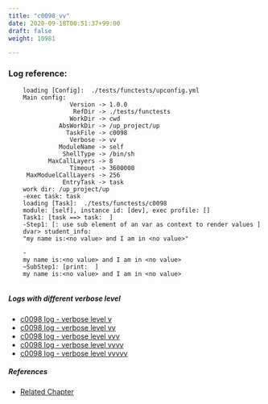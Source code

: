 ```yaml
---
title: "c0098_vv"
date: 2020-09-18T00:51:37+99:00
draft: false
weight: 10981

---
```


### Log reference: <no value>

```
    loading [Config]:  ./tests/functests/upconfig.yml
    Main config:
                 Version -> 1.0.0
                  RefDir -> ./tests/functests
                 WorkDir -> cwd
              AbsWorkDir -> /up_project/up
                TaskFile -> c0098
                 Verbose -> vv
              ModuleName -> self
               ShellType -> /bin/sh
           MaxCallLayers -> 8
                 Timeout -> 3600000
     MaxModuelCallLayers -> 256
               EntryTask -> task
    work dir: /up_project/up
    -exec task: task
    loading [Task]:  ./tests/functests/c0098
    module: [self], instance id: [dev], exec profile: []
    Task1: [task ==> task:  ]
    -Step1: [: use sub element of an var as context to render values ]
    dvar> student_info:
    "my name is:<no value> and I am in <no value>"
    
    -
    my name is:<no value> and I am in <no value>
    ~SubStep1: [print:  ]
    my name is:<no value> and I am in <no value>
    
```

##### Logs with different verbose level
* [c0098 log - verbose level v](../../logs/c0098_v)
* [c0098 log - verbose level vv](../../logs/c0098_vv)
* [c0098 log - verbose level vvv](../../logs/c0098_vvv)
* [c0098 log - verbose level vvvv](../../logs/c0098_vvvv)
* [c0098 log - verbose level vvvvv](../../logs/c0098_vvvvv)

##### References
* [Related Chapter](../../dvars/c0098)
